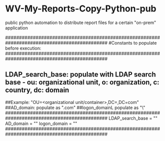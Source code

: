 # WV-My-Reports-Copy-Python-pub
 public python automation to distribute report files for a certain "on-prem" application
 
#############################################################################################
#Constants to populate before execution:
#############################################################################################
## LDAP_search_base: populate with LDAP search base - ou: organizational unit, o: organization, c: country, dc: domain
##Example: "OU=<organizational unit/container>,DC=<domain>,DC=com"
##AD_domain: populate as "<domain>.com"
##logon_domainL populate as "<domain>\\"
#############################################################################################
LDAP_search_base = ""
AD_domain = ""
logon_domain = ""
#############################################################################################
